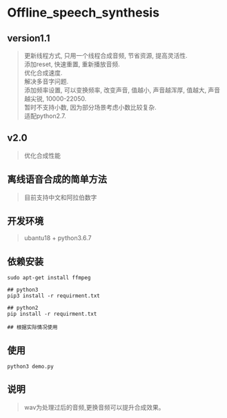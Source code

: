 # Offline_speech_synthesis

## version1.1
> 更新线程方式, 只用一个线程合成音频, 节省资源, 提高灵活性.  
> 添加reset, 快速重置, 重新播放音频.  
> 优化合成速度.  
> 解决多音字问题.  
> 添加频率设置, 可以变换频率, 改变声音, 值越小, 声音越浑厚, 值越大, 声音越尖锐, 10000-22050.  
> 暂时不支持小数, 因为部分场景考虑小数比较复杂.  
> 适配python2.7.  

## v2.0
> 优化合成性能

## 离线语音合成的简单方法
> 目前支持中文和阿拉伯数字  

## 开发环境
> ubantu18 + python3.6.7  

## 依赖安装
```shell
sudo apt-get install ffmpeg

## python3
pip3 install -r requirment.txt   

## python2
pip install -r requirment.txt  

## 根据实际情况使用
```

## 使用
```shell   
python3 demo.py   
```  

## 说明
> wav为处理过后的音频,更换音频可以提升合成效果。 
